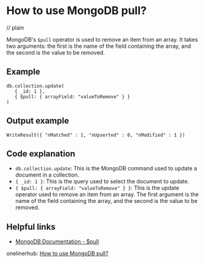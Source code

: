 # How to use MongoDB pull?
// plain

MongoDB's `$pull` operator is used to remove an item from an array. It takes two arguments: the first is the name of the field containing the array, and the second is the value to be removed.

## Example

```
db.collection.update(
   { _id: 1 },
   { $pull: { arrayField: "valueToRemove" } }
)
```

## Output example

```
WriteResult({ "nMatched" : 1, "nUpserted" : 0, "nModified" : 1 })
```

## Code explanation

- `db.collection.update`: This is the MongoDB command used to update a document in a collection.
- `{ _id: 1 }`: This is the query used to select the document to update.
- `{ $pull: { arrayField: "valueToRemove" } }`: This is the update operator used to remove an item from an array. The first argument is the name of the field containing the array, and the second is the value to be removed.

## Helpful links
- [MongoDB Documentation - $pull](https://docs.mongodb.com/manual/reference/operator/update/pull/)

onelinerhub: [How to use MongoDB pull?](https://onelinerhub.com/mongodb/how-to-use-mongodb-pull)